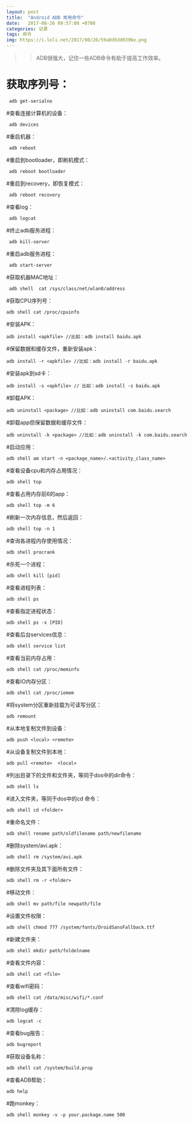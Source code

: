 ```yaml
---
layout: post
title:  "Android ADB 常用命令"
date:   2017-08-26 09:57:00 +0700
categories: 记录
tags: 命令
img: https://i.loli.net/2017/08/26/59a0d5dd0396e.png
---
```


 >> ADB很强大，记住一些ADB命令有助于提高工作效率。

# 获取序列号：

 ```
  adb get-serialno
  ```
  
#查看连接计算机的设备：

```
 adb devices
 ```

#重启机器：

```
 adb reboot
 ```
 
#重启到bootloader，即刷机模式：
```
 adb reboot bootloader
 ```
#重启到recovery，即恢复模式：
```
 adb reboot recovery
 ```
#查看log：
```
 adb logcat
```
#终止adb服务进程：
```
 adb kill-server
 ```
#重启adb服务进程：
```
 adb start-server
```
#获取机器MAC地址：
```
 adb shell  cat /sys/class/net/wlan0/address
```
#获取CPU序列号：
```
adb shell cat /proc/cpuinfo
```
#安装APK：
```
adb install <apkfile> //比如：adb install baidu.apk
```
#保留数据和缓存文件，重新安装apk：
```
adb install -r <apkfile> //比如：adb install -r baidu.apk
```
#安装apk到sd卡：
```
adb install -s <apkfile> // 比如：adb install -s baidu.apk
```
#卸载APK：
```
adb uninstall <package> //比如：adb uninstall com.baidu.search
```
#卸载app但保留数据和缓存文件：
```
adb uninstall -k <package> //比如：adb uninstall -k com.baidu.search
```
#启动应用：
```
adb shell am start -n <package_name>/.<activity_class_name>
```
#查看设备cpu和内存占用情况：
```
adb shell top
```
#查看占用内存前6的app：
```
adb shell top -m 6
```
#刷新一次内存信息，然后返回：
```
adb shell top -n 1
```
#查询各进程内存使用情况：
```
adb shell procrank
```
#杀死一个进程：
```
adb shell kill [pid]
```
#查看进程列表：
```
adb shell ps
```
#查看指定进程状态：
```
adb shell ps -x [PID]
```
#查看后台services信息：
```
adb shell service list
```
#查看当前内存占用：
```
adb shell cat /proc/meminfo
```
#查看IO内存分区：
```
adb shell cat /proc/iomem
```
#将system分区重新挂载为可读写分区：
```
adb remount
```
#从本地复制文件到设备：
```
adb push <local> <remote>
```
#从设备复制文件到本地：
```
adb pull <remote>  <local>
```
#列出目录下的文件和文件夹，等同于dos中的dir命令：
```
adb shell ls
```
#进入文件夹，等同于dos中的cd 命令：
```
adb shell cd <folder>
```
#重命名文件：

```
adb shell rename path/oldfilename path/newfilename
```
#删除system/avi.apk：

```
adb shell rm /system/avi.apk
```
#删除文件夹及其下面所有文件：

```
adb shell rm -r <folder>
```
#移动文件：

```
adb shell mv path/file newpath/file
```
#设置文件权限：

```
adb shell chmod 777 /system/fonts/DroidSansFallback.ttf
```
#新建文件夹：

```
adb shell mkdir path/foldelname
```
#查看文件内容：

```
adb shell cat <file>
```
#查看wifi密码：

```
adb shell cat /data/misc/wifi/*.conf
```
#清除log缓存：

```
adb logcat -c
```
#查看bug报告：

```
adb bugreport
```
#获取设备名称：

```
adb shell cat /system/build.prop
```
#查看ADB帮助：

```
adb help
```
#跑monkey：

```
adb shell monkey -v -p your.package.name 500
 ```